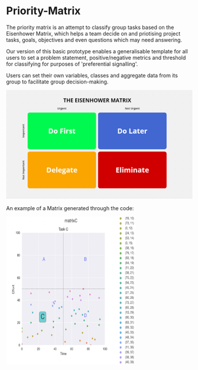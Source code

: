 # Priority-Matrix
The priority matrix is an attempt to classify group tasks based on the Eisenhower Matrix, which helps a team decide on and priotising project tasks, goals, objectives and even questions which may need answering.

Our version of this basic prototype enables a generalisable template for all users to set a problem statement, positive/negative metrics and threshold for classifying for purposes of 'preferential signalling'.

Users can set their own variables, classes and aggregate data from its group to facilitate group decision-making. 

![matrix](Images/Eisenhower-Matrix.jpeg)

An example of a Matrix generated through the code:

<img src="Images/MatrixTemplate.jpg" height="400" width="350">

<!-- 
DB models created with SQLAlchemy
DB is Postgres
Database configuration with alembic -->